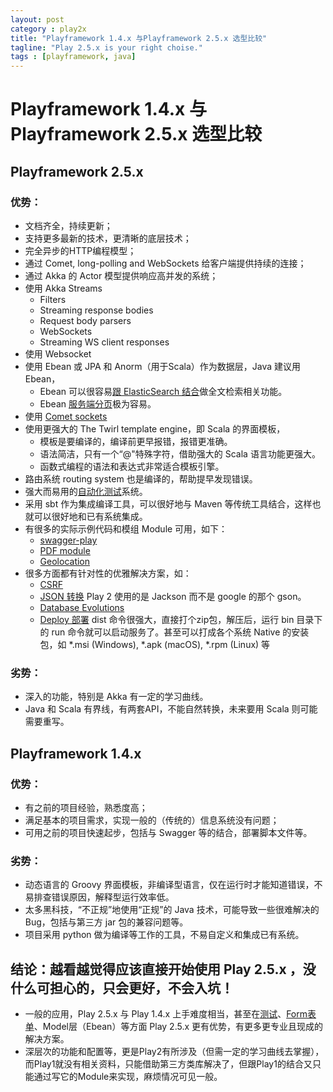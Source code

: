```yaml
---
layout: post
category : play2x
title: "Playframework 1.4.x 与Playframework 2.5.x 选型比较"
tagline: "Play 2.5.x is your right choise."
tags : [playframework, java]
---
```



# Playframework 1.4.x 与Playframework 2.5.x 选型比较

## Playframework 2.5.x

### 优势：

- 文档齐全，持续更新；
- 支持更多最新的技术，更清晰的底层技术；
- 完全异步的HTTP编程模型；
- 通过 Comet, long-polling and WebSockets 给客户端提供持续的连接；
- 通过 Akka 的 Actor 模型提供响应高并发的系统；
- 使用 Akka Streams
    - Filters
    - Streaming response bodies
    - Request body parsers
    - WebSockets
    - Streaming WS client responses
- 使用 Websocket
- 使用 Ebean 或 JPA 和 Anorm（用于Scala）作为数据层，Java 建议用 Ebean，
    - Ebean 可以很容易[跟 ElasticSearch 结合](http://ebean-orm.github.io/docs/features/elasticsearch/)做全文检索相关功能。
    - Ebean [服务端分页](https://github.com/playframework/play-ebean-example/blob/master/app/models/Computer.java)极为容易。
- 使用 [Comet sockets](https://www.playframework.com/documentation/2.5.x/JavaComet)
- 使用更强大的 The Twirl template engine，即 Scala 的界面模板，
    - 模板是要编译的，编译前更早报错，报错更准确。
    - 语法简洁，只有一个“@"特殊字符，借助强大的 Scala 语言功能更强大。
    - 函数式编程的语法和表达式非常适合模板引擎。
- 路由系统 routing system 也是编译的，帮助提早发现错误。
- 强大而易用的[自动化测试](https://www.playframework.com/documentation/2.5.x/JavaTest)系统。
- 采用 sbt 作为集成编译工具，可以很好地与 Maven 等传统工具结合，这样也就可以很好地和已有系统集成。
- 有很多的实际示例代码和模组 Module 可用，如下：
    - [swagger-play](https://github.com/swagger-api/swagger-play)
    - [PDF module](https://github.com/innoveit/play2-pdf)
    - [Geolocation](https://edulify.github.io/play-geolocation-module.edulify.com/)
- 很多方面都有针对性的优雅解决方案，如：
    - [CSRF](https://www.playframework.com/documentation/2.5.x/JavaCsrf)
    - [JSON 转换](https://www.playframework.com/documentation/2.5.x/JavaJsonActions) Play 2 使用的是 Jackson 而不是 google 的那个 gson。
    - [Database Evolutions](https://www.playframework.com/documentation/2.5.x/Evolutions)
    - [Deploy 部署](https://www.playframework.com/documentation/2.5.x/Deploying) dist 命令很强大，直接打个zip包，解压后，运行 bin 目录下的 run 命令就可以启动服务了。甚至可以打成各个系统 Native 的安装包，如 *.msi (Windows), *.apk (macOS), *.rpm (Linux) 等

### 劣势：

- 深入的功能，特别是 Akka 有一定的学习曲线。
- Java 和 Scala 有界线，有两套API，不能自然转换，未来要用 Scala 则可能需要重写。

## Playframework 1.4.x

### 优势：

- 有之前的项目经验，熟悉度高；
- 满足基本的项目需求，实现一般的（传统的）信息系统没有问题；
- 可用之前的项目快速起步，包括与 Swagger 等的结合，部署脚本文件等。

### 劣势：

- 动态语言的 Groovy 界面模板，非编译型语言，仅在运行时才能知道错误，不易排查错误原因，解释型运行效率低。
- 太多黑科技，“不正规”地使用“正规”的 Java 技术，可能导致一些很难解决的Bug，包括与第三方 jar 包的兼容问题等。
- 项目采用 python 做为编译等工作的工具，不易自定义和集成已有系统。

## 结论：越看越觉得应该直接开始使用 Play 2.5.x ，没什么可担心的，只会更好，不会入坑！

- 一般的应用，Play 2.5.x 与 Play 1.4.x 上手难度相当，甚至在[测试](https://www.playframework.com/documentation/2.5.x/JavaTest)、[Form表单](https://www.playframework.com/documentation/2.5.x/JavaForms)、Model层（Ebean）等方面 Play 2.5.x 更有优势，有更多更专业且现成的解决方案。
- 深层次的功能和配置等，更是Play2有所涉及（但需一定的学习曲线去掌握），而Play1就没有相关资料，只能借助第三方类库解决了，但跟Play1的结合又只能通过写它的Module来实现，麻烦情况可见一般。